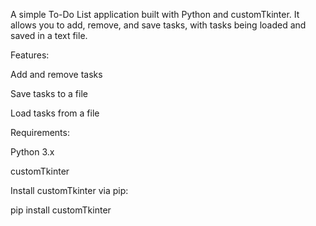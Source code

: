 A simple To-Do List application built with Python and customTkinter. It allows you to add, remove, and save tasks, with tasks being loaded and saved in a text file.

Features:

Add and remove tasks

Save tasks to a file

Load tasks from a file

Requirements:

Python 3.x

customTkinter

Install customTkinter via pip:

pip install customTkinter
